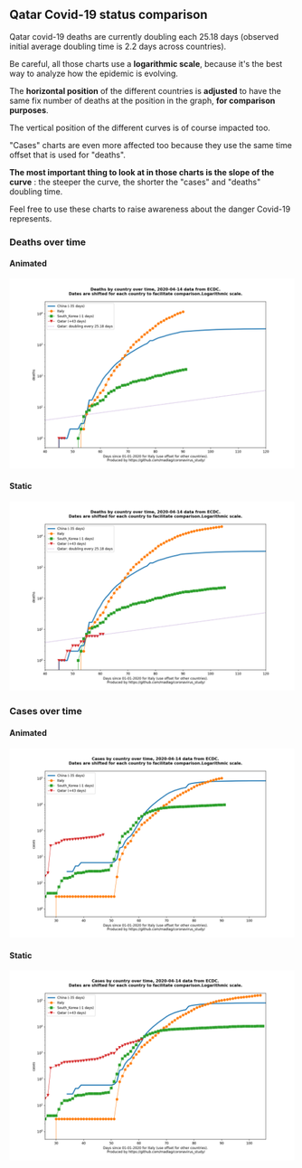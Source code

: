 ## Qatar Covid-19 status comparison 

Qatar covid-19 deaths are currently doubling each 25.18 days (observed initial average doubling time is 2.2 days across countries).



Be careful, all those charts use a **logarithmic scale**, because it's the best way to analyze how the epidemic is evolving.
 
The **horizontal position** of the different countries is **adjusted** to have the same fix number of deaths at the position in the graph, **for comparison purposes**.

The vertical position of the different curves is of course impacted too.

"Cases" charts are even more affected too because they use the same time offset that is used for "deaths".

**The most important thing to look at in those charts is the slope of the curve** : the steeper the curve, the shorter the "cases" and "deaths" doubling time.

Feel free to use these charts to raise awareness about the danger Covid-19 represents. 


 
### Deaths over time
 
#### Animated
![Qatar covid-19 deaths animated chart](https://raw.githubusercontent.com/madlag/coronavirus_study/master/notebooks/graphs/2020-04-14/countries/Qatar/2020-04-14_Qatar_deaths.gif "Qatar covid-19 deaths animated chart")   
 
#### Static
![Qatar covid-19 deaths static chart](https://raw.githubusercontent.com/madlag/coronavirus_study/master/notebooks/graphs/2020-04-14/countries/Qatar/2020-04-14_Qatar_deaths.png "Qatar covid-19 deaths static chart")   

 
### Cases over time
 
#### Animated
![Qatar covid-19 cases animated chart](https://raw.githubusercontent.com/madlag/coronavirus_study/master/notebooks/graphs/2020-04-14/countries/Qatar/2020-04-14_Qatar_cases.gif "Qatar covid-19 cases animated chart")   
 
#### Static
![Qatar covid-19 cases static chart](https://raw.githubusercontent.com/madlag/coronavirus_study/master/notebooks/graphs/2020-04-14/countries/Qatar/2020-04-14_Qatar_cases.png "Qatar covid-19 cases static chart")   

